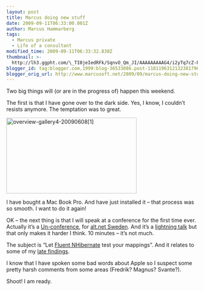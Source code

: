 ```yaml
---
layout: post
title: Marcus doing new stuff
date: 2009-09-11T06:33:00.001Z
author: Marcus Hammarberg
tags:
  - Marcus private
  - Life of a consultant
modified_time: 2009-09-11T06:33:32.830Z
thumbnail: >-
  http://lh3.ggpht.com/\_TI0jeIedRFk/SqnvO_Qm_JI/AAAAAAAAAG4/i2yTq7cZ-F0/s72-c/overview-gallery4-20090608%5B1%5D_thumb%5B3%5D.png?imgmax=800
blogger_id: tag:blogger.com,1999:blog-36533086.post-1181196312132381796
blogger_orig_url: http://www.marcusoft.net/2009/09/marcus-doing-new-stuff.html
---
```



Two big things will (or are in the progress of) happen this weekend.

The first is that I have gone over to the dark side. Yes, I know, I
couldn’t resists anymore. The temptation was to great.

[<img
src="http://lh3.ggpht.com/_TI0jeIedRFk/SqnvO_Qm_JI/AAAAAAAAAG4/i2yTq7cZ-F0/overview-gallery4-20090608%5B1%5D_thumb%5B3%5D.png?imgmax=800"
title="overview-gallery4-20090608[1]"
style="border-bottom: 0px; border-left: 0px; display: inline; border-top: 0px; border-right: 0px"
data-border="0" width="343" height="200"
alt="overview-gallery4-20090608[1]" />](http://lh3.ggpht.com/_TI0jeIedRFk/SqnvOhtnHqI/AAAAAAAAAG0/-gA5ydgEF90/s1600-h/overview-gallery4-20090608%5B1%5D%5B5%5D.png)

I have bought a Mac Book Pro. And have just installed it – that process
was so smooth. I want to do it again!

OK – the next thing is that I will speak at a conference for the first
time ever. Actually it’s a
<a href="http://www.altdotnet.se/uunconference.htm"
target="_blank">Un-conference</a>, for
<a href="http://www.altdotnet.se/" target="_blank">alt.net Sweden</a>.
And it’s a <a href="http://en.wikipedia.org/wiki/Lightning_Talk"
target="_blank">lightning talk</a> but that only makes it harder I
think. 10 minutes – it’s not much.

The subject is “Let
<a href="http://fluentnhibernate.org/" target="_blank">Fluent
NHibernate</a> test your mappings”. And it relates to some of my <a
href="http://www.marcusoft.net/2009/09/test-nhibnernate-mappings-with-fluent.html"
target="_blank">late findings</a>.

I know that I have spoken some bad words about Apple so I suspect some
pretty harsh comments from some areas (Fredrik? Magnus? Svante?).

Shoot! I am ready.
